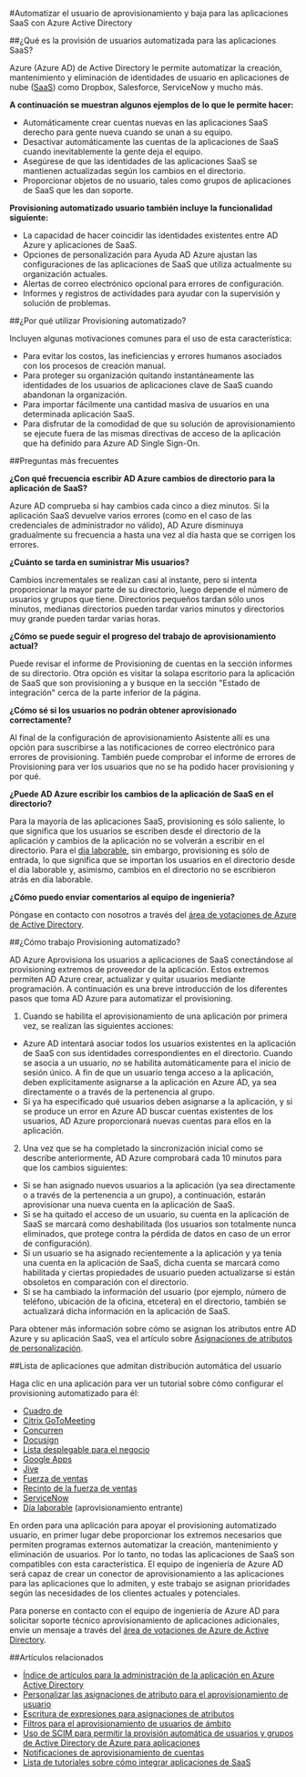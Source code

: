 <properties
    pageTitle="Automatizada en Azure AD de aprovisionamiento de usuarios de la aplicación de SaaS | Microsoft Azure"
    description="Una introducción a cómo puede utilizar AD Azure suministrar automáticamente, desaprovisionamiento y actualizar continuamente las cuentas de usuario en varias aplicaciones de SaaS de terceros."
    services="active-directory"
    documentationCenter=""
    authors="asmalser-msft"
    manager="femila"
    editor=""/>

<tags
    ms.service="active-directory"
    ms.devlang="na"
    ms.topic="article"
    ms.tgt_pltfrm="na"
    ms.workload="identity"
    ms.date="02/09/2016"
    ms.author="asmalser-msft"/>

#<a name="automate-user-provisioning-and-deprovisioning-to-saas-applications-with-azure-active-directory"></a>Automatizar el usuario de aprovisionamiento y baja para las aplicaciones SaaS con Azure Active Directory

##<a name="what-is-automated-user-provisioning-for-saas-apps"></a>¿Qué es la provisión de usuarios automatizada para las aplicaciones SaaS?

Azure (Azure AD) de Active Directory le permite automatizar la creación, mantenimiento y eliminación de identidades de usuario en aplicaciones de nube ([SaaS](https://azure.microsoft.com/overview/what-is-saas/)) como Dropbox, Salesforce, ServiceNow y mucho más.

**A continuación se muestran algunos ejemplos de lo que le permite hacer:**

- Automáticamente crear cuentas nuevas en las aplicaciones SaaS derecho para gente nueva cuando se unan a su equipo.
- Desactivar automáticamente las cuentas de la aplicaciones de SaaS cuando inevitablemente la gente deja el equipo.
- Asegúrese de que las identidades de las aplicaciones SaaS se mantienen actualizadas según los cambios en el directorio.
- Proporcionar objetos de no usuario, tales como grupos de aplicaciones de SaaS que les dan soporte.

**Provisioning automatizado usuario también incluye la funcionalidad siguiente:**

- La capacidad de hacer coincidir las identidades existentes entre AD Azure y aplicaciones de SaaS.
- Opciones de personalización para Ayuda AD Azure ajustan las configuraciones de las aplicaciones de SaaS que utiliza actualmente su organización actuales.
- Alertas de correo electrónico opcional para errores de configuración.
- Informes y registros de actividades para ayudar con la supervisión y solución de problemas.

##<a name="why-use-automated-provisioning"></a>¿Por qué utilizar Provisioning automatizado?

Incluyen algunas motivaciones comunes para el uso de esta característica:

- Para evitar los costos, las ineficiencias y errores humanos asociados con los procesos de creación manual.
- Para proteger su organización quitando instantáneamente las identidades de los usuarios de aplicaciones clave de SaaS cuando abandonan la organización.
- Para importar fácilmente una cantidad masiva de usuarios en una determinada aplicación SaaS.
- Para disfrutar de la comodidad de que su solución de aprovisionamiento se ejecute fuera de las mismas directivas de acceso de la aplicación que ha definido para Azure AD Single Sign-On.

##<a name="frequently-asked-questions"></a>Preguntas más frecuentes

**¿Con qué frecuencia escribir AD Azure cambios de directorio para la aplicación de SaaS?**

Azure AD comprueba si hay cambios cada cinco a diez minutos. Si la aplicación SaaS devuelve varios errores (como en el caso de las credenciales de administrador no válido), AD Azure disminuya gradualmente su frecuencia a hasta una vez al día hasta que se corrigen los errores.

**¿Cuánto se tarda en suministrar Mis usuarios?**

Cambios incrementales se realizan casi al instante, pero si intenta proporcionar la mayor parte de su directorio, luego depende el número de usuarios y grupos que tiene. Directorios pequeños tardan sólo unos minutos, medianas directorios pueden tardar varios minutos y directorios muy grande pueden tardar varias horas.

**¿Cómo se puede seguir el progreso del trabajo de aprovisionamiento actual?**

Puede revisar el informe de Provisioning de cuentas en la sección informes de su directorio. Otra opción es visitar la solapa escritorio para la aplicación de SaaS que son provisioning a y busque en la sección "Estado de integración" cerca de la parte inferior de la página.

**¿Cómo sé si los usuarios no podrán obtener aprovisionado correctamente?**

Al final de la configuración de aprovisionamiento Asistente allí es una opción para suscribirse a las notificaciones de correo electrónico para errores de provisioning. También puede comprobar el informe de errores de Provisioning para ver los usuarios que no se ha podido hacer provisioning y por qué.

**¿Puede AD Azure escribir los cambios de la aplicación de SaaS en el directorio?**

Para la mayoría de las aplicaciones SaaS, provisioning es sólo saliente, lo que significa que los usuarios se escriben desde el directorio de la aplicación y cambios de la aplicación no se volverán a escribir en el directorio. Para el [día laborable](https://msdn.microsoft.com/library/azure/dn762434.aspx), sin embargo, provisioning es sólo de entrada, lo que significa que se importan los usuarios en el directorio desde el día laborable y, asimismo, cambios en el directorio no se escribieron atrás en día laborable.

**¿Cómo puedo enviar comentarios al equipo de ingeniería?**

Póngase en contacto con nosotros a través del [área de votaciones de Azure de Active Directory](https://feedback.azure.com/forums/169401-azure-active-directory/).

##<a name="how-does-automated-provisioning-work"></a>¿Cómo trabajo Provisioning automatizado?

AD Azure Aprovisiona los usuarios a aplicaciones de SaaS conectándose al provisioning extremos de proveedor de la aplicación. Estos extremos permiten AD Azure crear, actualizar y quitar usuarios mediante programación. A continuación es una breve introducción de los diferentes pasos que toma AD Azure para automatizar el provisioning.

1. Cuando se habilita el aprovisionamiento de una aplicación por primera vez, se realizan las siguientes acciones:
 - Azure AD intentará asociar todos los usuarios existentes en la aplicación de SaaS con sus identidades correspondientes en el directorio. Cuando se asocia a un usuario, *no* se habilita automáticamente para el inicio de sesión único. A fin de que un usuario tenga acceso a la aplicación, deben explícitamente asignarse a la aplicación en Azure AD, ya sea directamente o a través de la pertenencia al grupo.
 - Si ya ha especificado qué usuarios deben asignarse a la aplicación, y si se produce un error en Azure AD buscar cuentas existentes de los usuarios, AD Azure proporcionará nuevas cuentas para ellos en la aplicación.
2. Una vez que se ha completado la sincronización inicial como se describe anteriormente, AD Azure comprobará cada 10 minutos para que los cambios siguientes:
 - Si se han asignado nuevos usuarios a la aplicación (ya sea directamente o a través de la pertenencia a un grupo), a continuación, estarán aprovisionar una nueva cuenta en la aplicación de SaaS.
 - Si se ha quitado el acceso de un usuario, su cuenta en la aplicación de SaaS se marcará como deshabilitada (los usuarios son totalmente nunca eliminados, que protege contra la pérdida de datos en caso de un error de configuración).
 - Si un usuario se ha asignado recientemente a la aplicación y ya tenía una cuenta en la aplicación de SaaS, dicha cuenta se marcará como habilitada y ciertas propiedades de usuario pueden actualizarse si están obsoletos en comparación con el directorio.
 - Si se ha cambiado la información del usuario (por ejemplo, número de teléfono, ubicación de la oficina, etcetera) en el directorio, también se actualizará dicha información en la aplicación de SaaS.

Para obtener más información sobre cómo se asignan los atributos entre AD Azure y su aplicación SaaS, vea el artículo sobre [Asignaciones de atributos de personalización](active-directory-saas-customizing-attribute-mappings.md).

##<a name="list-of-apps-that-support-automated-user-provisioning"></a>Lista de aplicaciones que admitan distribución automática del usuario

Haga clic en una aplicación para ver un tutorial sobre cómo configurar el provisioning automatizado para él:

- [Cuadro de](http://go.microsoft.com/fwlink/?LinkId=286016)
- [Citrix GoToMeeting](http://go.microsoft.com/fwlink/?LinkId=309580)
- [Concurren](http://go.microsoft.com/fwlink/?LinkId=309575)
- [Docusign](http://go.microsoft.com/fwlink/?LinkId=403254)
- [Lista desplegable para el negocio](http://go.microsoft.com/fwlink/?LinkId=309581)
- [Google Apps](http://go.microsoft.com/fwlink/?LinkId=309577)
- [Jive](http://go.microsoft.com/fwlink/?LinkId=309591)
- [Fuerza de ventas](http://go.microsoft.com/fwlink/?LinkId=286017)
- [Recinto de la fuerza de ventas](http://go.microsoft.com/fwlink/?LinkId=327869)
- [ServiceNow](http://go.microsoft.com/fwlink/?LinkId=309587)
- [Día laborable](http://go.microsoft.com/fwlink/?LinkId=690250) (aprovisionamiento entrante)

En orden para una aplicación para apoyar el provisioning automatizado usuario, en primer lugar debe proporcionar los extremos necesarios que permiten programas externos automatizar la creación, mantenimiento y eliminación de usuarios. Por lo tanto, no todas las aplicaciones de SaaS son compatibles con esta característica. El equipo de ingeniería de Azure AD será capaz de crear un conector de aprovisionamiento a las aplicaciones para las aplicaciones que lo admiten, y este trabajo se asignan prioridades según las necesidades de los clientes actuales y potenciales.

Para ponerse en contacto con el equipo de ingeniería de Azure AD para solicitar soporte técnico aprovisionamiento de aplicaciones adicionales, envíe un mensaje a través del [área de votaciones de Azure de Active Directory](https://feedback.azure.com/forums/169401-azure-active-directory/).

##<a name="related-articles"></a>Artículos relacionados

- [Índice de artículos para la administración de la aplicación en Azure Active Directory](active-directory-apps-index.md)
- [Personalizar las asignaciones de atributo para el aprovisionamiento de usuario](active-directory-saas-customizing-attribute-mappings.md)
- [Escritura de expresiones para asignaciones de atributos](active-directory-saas-writing-expressions-for-attribute-mappings.md)
- [Filtros para el aprovisionamiento de usuarios de ámbito](active-directory-saas-scoping-filters.md)
- [Uso de SCIM para permitir la provisión automática de usuarios y grupos de Active Directory de Azure para aplicaciones](active-directory-scim-provisioning.md)
- [Notificaciones de aprovisionamiento de cuentas](active-directory-saas-account-provisioning-notifications.md)
- [Lista de tutoriales sobre cómo integrar aplicaciones de SaaS](active-directory-saas-tutorial-list.md)
